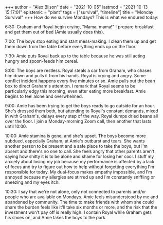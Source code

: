 +++
author = "Alex Bilson"
date = "2021-10-05"
lastmod = "2021-10-13 15:17:01"
epistemic = "plant"
tags = ["survival", "timeline"]
title = "Monday Survival"
+++
How do we survive Mondays? This is what we endured today:

6:30: Graham and Royal begin crying, "Mama, mama!" I prepare breakfast and get them out of bed (Amie usually does this).


7:00: The boys stop eating and start mess-making. I clean them up and get them down from the table before everything ends up on the floor.


7:30: Amie puts Royal back up to the table because he was still acting hungry and spoon-feeds him cereal.


8:00: The boys are restless. Royal steals a car from Graham, who chases him down and pulls it from his hands. Royal is crying and angry. Some conflict incident happens every five minutes or so. Amie pulls out the bean box to direct Graham's attention. I remark that Royal seems to be particularly edgy this morning, even after eating more breakfast. Amie begins to feel alone and overwhelmed.


9:00: Amie has been trying to get the boys ready to go outside for an hour. She's dressed them both, but attending to Royal's constant demands, mixed in with Graham's, delays every step of the way. Royal dumps dried beans all over the floor. I join a Monday-morning Zoom call, then another that lasts until 10:00.


10:00: Amie stamina is gone, and she's upset. The boys become more subdued, especially Graham, at Amie's outburst and tears. She wants another person to be present and a safe place to take the boys, but I'm absent and there's no one to call. She feels angry that other parents aren't saying how shitty it is to be alone and shame for losing her cool. I stuff my anxiety about losing my job because my performance is affected by a lack of focus and try to figure out how to help without forgetting everything I'm responsible for today. My dual-focus makes empathy impossible, and I'm annoyed because my allergies are stirred up and I'm constantly sniffling or sneezing and my eyes itch.


10:30: I say that we're not alone, only not connected to parents and/or people who are available on Mondays. Amie feels misunderstood by me and abandoned by community. The time to make friends with whom she could share the burden feels like it'll take six months or more, and the risk that the investment won't pay off is really high. I contain Royal while Graham gets his shoes on, and Amie takes the boys to the park.
